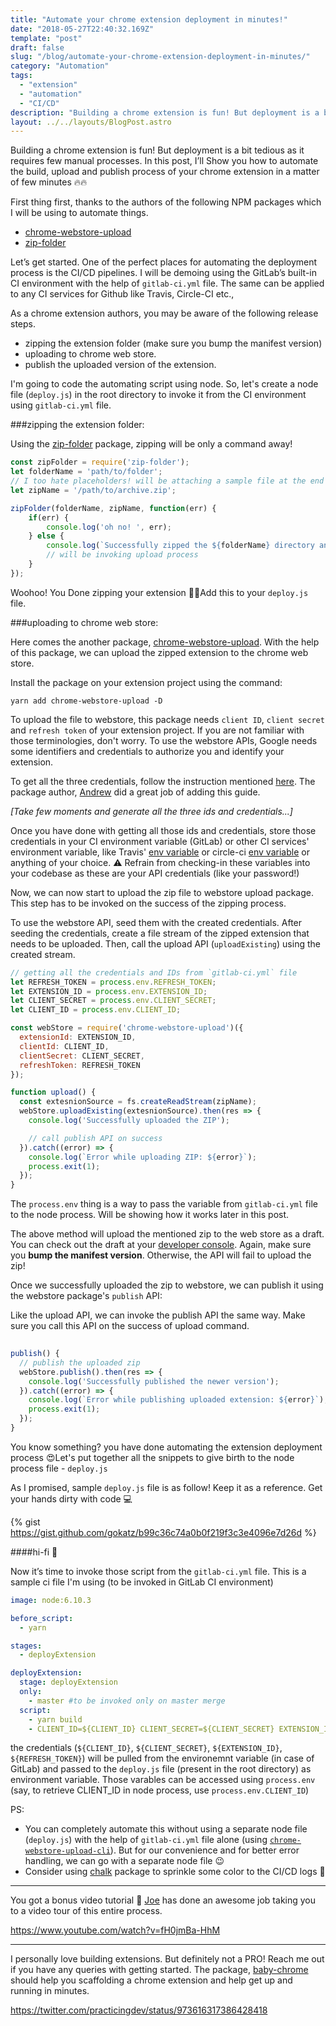 ```yaml
---
title: "Automate your chrome extension deployment in minutes!"
date: "2018-05-27T22:40:32.169Z"
template: "post"
draft: false
slug: "/blog/automate-your-chrome-extension-deployment-in-minutes/"
category: "Automation"
tags:
  - "extension"
  - "automation"
  - "CI/CD"
description: "Building a chrome extension is fun! But deployment is a bit tedious as it requires few manual processes. In this post, I’ll Show you how to automate the build, upload and publish process of your chrome extension in a matter of few minutes."
layout: ../../layouts/BlogPost.astro
---
```


Building a chrome extension is fun! But deployment is a bit tedious as it requires few manual processes. In this post, I’ll Show you how to automate the build, upload and publish process of your chrome extension in a matter of few minutes 🔥🔥

First thing first, thanks to the authors of the following NPM packages which I will be using to automate things.

- [chrome-webstore-upload](https://www.npmjs.com/package/chrome-webstore-upload)
- [zip-folder](https://www.npmjs.com/package/zip-folder)

Let’s get started. One of the perfect places for automating the deployment process is the CI/CD pipelines. I will be demoing using the GitLab’s built-in CI environment with the help of `gitlab-ci.yml` file. The same can be applied to any CI services for Github like Travis, Circle-CI etc., 

As a chrome extension authors, you may be aware of the following release steps. 

- zipping the extension folder (make sure you bump the manifest version)
- uploading to chrome web store.
- publish the uploaded version of the extension.

I'm going to code the automating script using node. So, let's create a node file (`deploy.js`) in the root directory to invoke it from the CI environment using `gitlab-ci.yml` file.

###zipping the extension folder:

Using the [zip-folder](https://www.npmjs.com/package/zip-folder) package, zipping will be only a command away! 

```js
const zipFolder = require('zip-folder');
let folderName = 'path/to/folder'; 
// I too hate placeholders! will be attaching a sample file at the end of this writeup
let zipName = '/path/to/archive.zip';

zipFolder(folderName, zipName, function(err) {
    if(err) {
        console.log('oh no! ', err);
    } else {
        console.log(`Successfully zipped the ${folderName} directory and store as ${zipName}`);
        // will be invoking upload process 
    }
});
```
Woohoo! You Done zipping your extension 🤟🏻Add this to your `deploy.js` file.

###uploading to chrome web store:

Here comes the another package, [chrome-webstore-upload](https://github.com/DrewML/chrome-webstore-upload). With the help of this package, we can upload the zipped extension to the chrome web store. 

Install the package on your extension project using the command:

`yarn add chrome-webstore-upload -D`

To upload the file to webstore, this package needs `client ID`, `client secret` and `refresh token` of your extension project. If you are not familiar with those terminologies, don't worry. To use the webstore APIs, Google needs some identifiers and credentials to authorize you and identify your extension. 

To get all the three credentials, follow the instruction mentioned [here](https://github.com/DrewML/chrome-webstore-upload/blob/master/How%20to%20generate%20Google%20API%20keys.md). The package author, [Andrew](https://twitter.com/drewml) did a great job of adding this guide. 

_[Take few moments and generate all the three ids and credentials...]_

Once you have done with getting all those ids and credentials, store those credentials in your CI environment variable (GitLab) or other CI services' environment variable, like Travis' [env variable](https://docs.travis-ci.com/user/environment-variables/) or circle-ci [env variable](https://circleci.com/docs/2.0/env-vars/) or anything of your choice. ⚠️ Refrain from checking-in these variables into your codebase as these are your API credentials (like your password!)

Now, we can now start to upload the zip file to webstore upload package. This step has to be invoked on the success of the zipping process.

To use the webstore API, seed them with the created credentials. After seeding the credentials, create a file stream of the zipped extension that needs to be uploaded. Then, call the upload API (`uploadExisting`) using the created stream.

```js
// getting all the credentials and IDs from `gitlab-ci.yml` file
let REFRESH_TOKEN = process.env.REFRESH_TOKEN; 
let EXTENSION_ID = process.env.EXTENSION_ID;
let CLIENT_SECRET = process.env.CLIENT_SECRET;
let CLIENT_ID = process.env.CLIENT_ID;

const webStore = require('chrome-webstore-upload')({
  extensionId: EXTENSION_ID,
  clientId: CLIENT_ID,
  clientSecret: CLIENT_SECRET,
  refreshToken: REFRESH_TOKEN
});

function upload() {
  const extesnionSource = fs.createReadStream(zipName);
  webStore.uploadExisting(extesnionSource).then(res => {
    console.log('Successfully uploaded the ZIP');    

    // call publish API on success
  }).catch((error) => {
    console.log(`Error while uploading ZIP: ${error}`);
    process.exit(1);
  });
}

```

The `process.env` thing is a way to pass the variable from `gitlab-ci.yml` file to the node process. Will be showing how it works later in this post.

The above method will upload the mentioned zip to the web store as a draft. You can check out the draft at your [developer console](https://chrome.google.com/webstore/developer/dashboard). Again, make sure you **bump the manifest version**. Otherwise, the API will fail to upload the zip!

Once we successfully uploaded the zip to webstore, we can publish it using the webstore package's `publish` API:

Like the upload API, we can invoke the publish API the same way. Make sure you call this API on the success of upload command.

```js
    
publish() {
  // publish the uploaded zip
  webStore.publish().then(res => {
    console.log('Successfully published the newer version');
  }).catch((error) => {
    console.log(`Error while publishing uploaded extension: ${error}`);
    process.exit(1);
  });
}

```

You know something? you have done automating the extension deployment process 😍Let's put together all the snippets to give birth to the node process file - `deploy.js`

As I promised, sample `deploy.js` file is as follow! Keep it as a reference. Get your hands dirty with code 💻

{% gist https://gist.github.com/gokatz/b99c36c74a0b0f219f3c3e4096e7d26d %}

####hi-fi 🙏 

Now it’s time to invoke those script from the `gitlab-ci.yml` file. This is a sample ci file I'm using (to be invoked in GitLab CI environment)

```yml
image: node:6.10.3

before_script:
  - yarn

stages:
  - deployExtension

deployExtension:
  stage: deployExtension
  only:
    - master #to be invoked only on master merge
  script:
    - yarn build
    - CLIENT_ID=${CLIENT_ID} CLIENT_SECRET=${CLIENT_SECRET} EXTENSION_ID=${EXTENSION_ID} REFRESH_TOKEN=${REFRESH_TOKEN} node ./deploy.js
```

the credentials (`${CLIENT_ID}`, `${CLIENT_SECRET}`, `${EXTENSION_ID}`, `${REFRESH_TOKEN}`) will be pulled from the environemnt variable (in case of GitLab) and passed to the `deploy.js` file (present in the root directory) as environment variable. Those varables can be accessed using `process.env` (say, to retrieve CLIENT_ID in node process, use `process.env.CLIENT_ID`)

PS: 
* You can completely automate this without using a separate node file (`deploy.js`) with the help of `gitlab-ci.yml` file alone (using [`chrome-webstore-upload-cli`](https://github.com/DrewML/chrome-webstore-upload-cli)). But for our convenience and for better error handling, we can go with a separate node file 😉
* Consider using [chalk](https://www.npmjs.com/package/chalk) package to sprinkle some color to the CI/CD logs 🎨

---

You got a bonus video tutorial 🤩
[Joe](https://twitter.com/jsjoeio) has done an awesome job taking you to a video tour of this entire process.

https://www.youtube.com/watch?v=fH0jmBa-HhM

---

I personally love building extensions. But definitely not a PRO! Reach me out if you have any queries with getting started. The package, [baby-chrome](https://www.npmjs.com/package/baby-chrome) should help you scaffolding a chrome extension and help get up and running in minutes.

https://twitter.com/practicingdev/status/973616317386428418